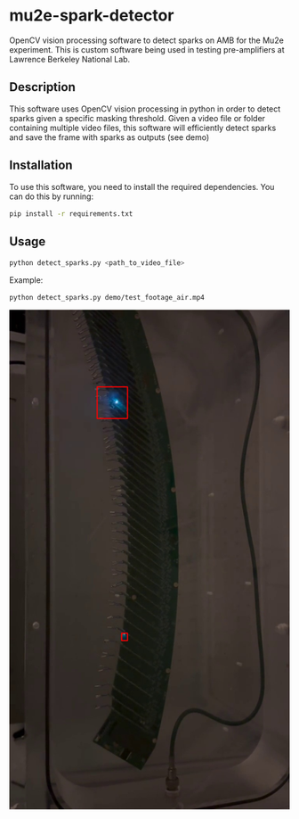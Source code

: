 # mu2e-spark-detector

OpenCV vision processing software to detect sparks on AMB for the Mu2e experiment. This is custom software being used in testing pre-amplifiers at Lawrence Berkeley National Lab.

## Description

This software uses OpenCV vision processing in python in order to detect sparks given a specific masking threshold. Given a video file or folder containing multiple video files, this software will efficiently detect sparks and save the frame with sparks as outputs (see demo)

## Installation

To use this software, you need to install the required dependencies. You can do this by running:

```sh
pip install -r requirements.txt
```
## Usage

```sh
python detect_sparks.py <path_to_video_file>

```


Example: 
```sh
python detect_sparks.py demo/test_footage_air.mp4
```

![Example Output](demo/example_output1.png)
